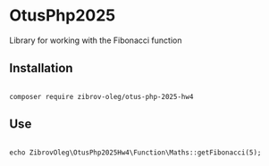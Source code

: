# OtusPhp2025

Library for working with the Fibonacci function


## Installation

```

composer require zibrov-oleg/otus-php-2025-hw4

```

## Use

```

echo ZibrovOleg\OtusPhp2025Hw4\Function\Maths::getFibonacci(5);

```